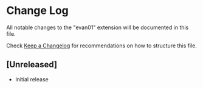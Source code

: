 # Change Log

All notable changes to the "evan01" extension will be documented in this file.

Check [Keep a Changelog](http://keepachangelog.com/) for recommendations on how to structure this file.

## [Unreleased]

- Initial release
